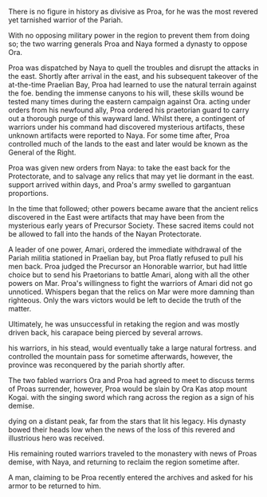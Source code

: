 There is no figure in history as divisive as Proa, for he was the most revered yet tarnished warrior of the Pariah.

With no opposing military power in the region to prevent them from doing so; the two warring generals Proa and Naya formed a dynasty to oppose Ora.

Proa was dispatched by Naya to quell the troubles and disrupt the attacks in the east. Shortly after arrival in the east, and his subsequent takeover of the at-the-time Praelian Bay, Proa had learned to use the natural terrain against the foe. bending the immense canyons to his will, these skills wound be tested many times during the eastern campaign against Ora. acting under orders from his newfound ally, Proa ordered his praetorian guard to carry out a thorough purge of this wayward land. Whilst there, a contingent of warriors under his command had discovered mysterious artifacts, these unknown artifacts were reported to Naya. For some time after, Proa controlled much of the lands to the east and later would be known as the General of the Right.

Proa was given new orders from Naya: to take the east back for the Protectorate, and to salvage any relics that may yet lie dormant in the east. support arrived within days, and Proa's army swelled to gargantuan proportions.

In the time that followed; other powers became aware that the ancient relics discovered in the East were artifacts that may have been from the mysterious early years of Precursor Society. These sacred items could not be allowed to fall into the hands of the Nayan Protectorate.

A leader of one power, Amari, ordered the immediate withdrawal of the Pariah militia stationed in Praelian bay, but Proa flatly refused to pull his men back. Proa judged the Precursor an Honorable warrior, but had little choice but to send his Praetorians to battle Amari, along with all the other powers on Mar. Proa's willingness to fight the warriors of Amari did not go unnoticed. Whispers began that the relics on Mar were more damning than righteous. Only the wars victors would be left to decide the truth of the matter.

Ultimately, he was unsuccessful in retaking the region and was mostly driven back, his carapace being pierced by several arrows.

his warriors, in his stead, would eventually take a large natural fortress. and controlled the mountain pass for sometime afterwards, however, the province was reconquered by the pariah shortly after.

The two fabled warriors Ora and Proa had agreed to meet to discuss terms of Proas surrender, however, Proa would be slain by Ora Kas atop mount Kogai. with the singing sword which rang across the region as a sign of his demise.

dying on a distant peak, far from the stars that lit his legacy. His dynasty bowed their heads low when the news of the loss of this revered and illustrious hero was received.

His remaining routed warriors traveled to the monastery with news of Proas demise, with Naya, and returning to reclaim the region sometime after.

A man, claiming to be Proa recently entered the archives and asked for his armor to be returned to him.